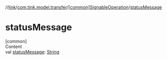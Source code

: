 //[link](../../index.md)/[com.tink.model.transfer](../index.md)/[[common]SignableOperation](index.md)/[statusMessage](status-message.md)



# statusMessage  
[common]  
Content  
val [statusMessage](status-message.md): [String](https://kotlinlang.org/api/latest/jvm/stdlib/kotlin/-string/index.html)  



